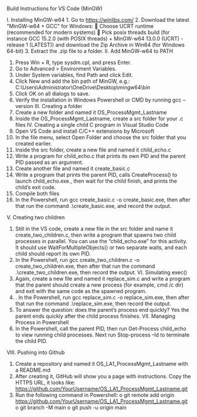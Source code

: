 Build Instructions for VS Code (MinGW)

I. Installing MinGW-w64
    1. Go to https://winlibs.com/
    2. Download the latest "MinGW-w64 + GCC" for Windows:
	Choose UCRT runtime (recommended for modern systems) 
	Pick posix threads build (for instance GCC 15.2.0 (with POSIX threads) + MinGW-w64 13.0.0 (UCRT) - release 1  (LATEST)) and download the Zip Archive in Win64 (for Windows 64-bit) 
    3. Extract the .zip file to a folder.
II. Add MinGW-w64 to PATH
1.	Press Win + R, type sysdm.cpl, and press Enter.
2.	Go to Advanced > Environment Variables.
3.	Under System variables, find Path and click Edit.
4.	Click New and add the bin path of MinGW, e.g.: C:\Users\Administrator\OneDrive\Desktop\mingw64\bin
5.	Click OK on all dialogs to save.
6.	Verify the installation in Windows Powershell or CMD by running gcc –version
 III. Creating a folder
1.	 Create a new folder and named it OS_ProcessMgmt_Lastname
2.	Inside the OS_ProcessMgmt_Lastname, create a src folder for your .c files
IV. Creating a single child C program in Visual Studio Code
1.	Open VS Code and install C/C++ extensions by Microsoft
2.	In the file menu, select Open Folder and choose the src folder that you created earlier.
3.	Inside the src folder, create a new file and named it child_echo.c
4.	Write a program for child_echo.c that prints its own PID and the parent PID passed as an argument.
5.	Create another file and named it create_basic.c
6.	Write a program that prints the parent PID, calls CreateProcess() to launch child_echo.exe., then wait for the child finish, and prints the child’s exit code.
7.	Compile both files
8.	In the Powershell, run gcc create_basic.c  -o create_basic.exe, then after that run the command .\create_basic.exe, and record the output.

V. Creating two children
1. Still in the VS code, create a new file in the src folder and name it create_two_children.c, then write a program that spawns two child processes in parallel. You can use the “child_echo.exe” for this activity. It should use WaitForMultipleObjects() or two separate waits, and each child should report its own PID.
2. In the Powershell, run gcc create_two_children.c  -o create_two_children.exe, then after that run the command .\create_two_children.exe, then record the output.
VI. Simulating exec()
1.	Again, create a new file and named it replace_sim.c and write a program that the parent should create a new process (for example, cmd /c dir) and exit with the same code as the spawned program.
2.	. In the Powershell, run gcc replace_sim.c  -o replace_sim.exe, then after that run the command .\replace_sim.exe, then record the output.
3.	To answer the question: does the parent’s process end quickly? Yes the parent ends quickly after the child process finishes.
VII. Managing Process in Powershell
1.	In the Powershell, call the parent PID, then run Get-Process child_echo  to view running child processes. Next run Stop-process –Id <PID> to terminate the child PID.

VIII. Pushing into Github
1.	Create a repository and named it OS_LA1_ProcessMgmt_Lastname with a README.md
2.	After creating it, GitHub will show you a page with instructions. Copy the HTTPS URL, it looks like: https://github.com/YourUsername/OS_LA1_ProcessMgmt_Lastname.git
3.	Run the following command in Powershell:
o	git remote add origin https://github.com/YourUsername/OS_LA1_ProcessMgmt_Lastname.git
o	git branch -M main
o	git push -u origin main
	

